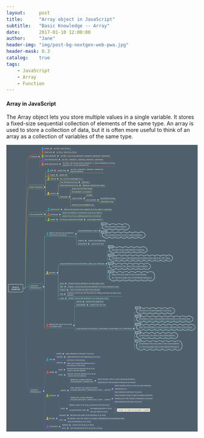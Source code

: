 ```yaml
---
layout:     post
title:      "Array object in JavaScript"
subtitle:   "Basic Knowledge -- Array"
date:       2017-01-10 12:00:00
author:     "Jane"
header-img: "img/post-bg-nextgen-web-pwa.jpg"
header-mask: 0.3
catalog:    true
tags:
    - JavaScript
    - Array
    - Function
---
```


#### Array in JavaScript


The Array object lets you store multiple values in a single variable. It stores a fixed-size sequential collection of elements of the same type. An array is used to store a collection of data, but it is often more useful to think of an array as a collection of variables of the same type.

![Array in JS](/img/in-article/2017-01-11-Array-object-in-JavaScript/Array-in-JavaScript.png)
